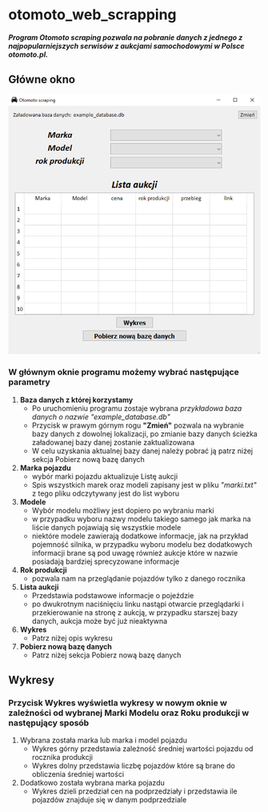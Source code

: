 # otomoto_web_scrapping

##### Program Otomoto scraping pozwala na pobranie danych z jednego z najpopularniejszych serwisów z aukcjami samochodowymi w Polsce otomoto.pl. 

## Główne okno

![GitHub Logo](/screenshots/MainWindow.png)

### W głównym oknie programu możemy wybrać następujące parametry
1. **Baza danych z której korzystamy**
   * Po uruchomieniu programu zostaje wybrana *przykładowa baza danych o nazwie "example_database.db"*
   * Przycisk w prawym górnym rogu **"Zmień"** pozwala na wybranie bazy danych z dowolnej lokalizacji, po zmianie bazy danych ścieżka załadowanej bazy danej zostanie zaktualizowana
   * W celu uzyskania aktualnej bazy danej należy pobrać ją patrz niżej sekcja Pobierz nową bazę danych
1. **Marka pojazdu**
   * wybór marki pojazdu aktualizuje Listę aukcji
   * Spis wszystkich marek oraz modeli zapisany jest w pliku *"marki.txt"* z tego pliku odczytywany jest do list wyboru
1. **Modele**
   * Wybór modelu możliwy jest dopiero po wybraniu marki
   * w przypadku wyboru nazwy modelu takiego samego jak marka na liście danych pojawiają się wszystkie modele
   * niektóre modele zawierają dodatkowe informacje, jak na przykład pojemność silnika, w przypadku wyboru modelu bez dodatkowych informacji brane są pod uwagę również aukcje które w nazwie posiadają bardziej sprecyzowane informacje
1. **Rok produkcji**
   * pozwala nam na przeglądanie pojazdów tylko z danego rocznika
1. **Lista aukcji**
   * Przedstawia podstawowe informacje o pojeździe
   * po dwukrotnym naciśnięciu linku nastąpi otwarcie przeglądarki i przekierowanie na stronę z aukcją, w przypadku starszej bazy danych, aukcja może być już nieaktywna
1. **Wykres**
   * Patrz niżej opis wykresu
1. **Pobierz nową bazę danych**
   * Patrz niżej sekcja Pobierz nową bazę danych
   
## Wykresy 

### Przycisk Wykres wyświetla wykresy w nowym oknie w zależności od wybranej Marki Modelu oraz Roku produkcji w  następujący sposób
 
1. Wybrana została marka lub marka i model pojazdu
   * Wykres górny przedstawia zależność średniej wartości pojazdu od rocznika produkcji
   * Wykres dolny przedstawia liczbę pojazdów które są brane do obliczenia średniej wartości
1. Dodatkowo została wybrana marka pojazdu 
   * Wykres dzieli przedział cen na podprzedziały i przedstawia ile pojazdów znajduje się w danym podprzedziale 
   




